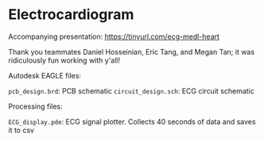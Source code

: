 # Electrocardiogram

Accompanying presentation: https://tinyurl.com/ecg-medl-heart

Thank you teammates Daniel Hosseinian, Eric Tang, and Megan Tan; it was ridiculously fun working with y'all!

Autodesk EAGLE files: 

`pcb_design.brd`: PCB schematic
`circuit_design.sch`: ECG circuit schematic

Processing files:

`ECG_display.pde`: ECG signal plotter. Collects 40 seconds of data and saves it to csv
